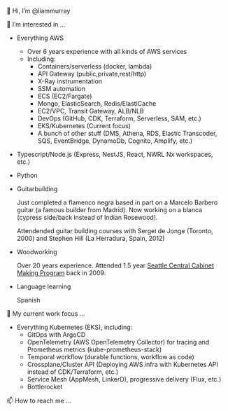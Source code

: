 👋 Hi, I’m @liammurray

👀 I’m interested in ...

- Everything AWS
 
  - Over 6 years experience with all kinds of AWS services 
  - Including: 
    - Containers/serverless (docker, lambda)
    - API Gateway (public,private,rest/http)
    - X-Ray instrumentation
    - SSM automation
    - ECS (EC2/Fargate)
    - Mongo, ElasticSearch, Redis/ElastiCache
    - EC2/VPC, Transit Gateway, ALB/NLB
    - DevOps (GitHub, CDK, Terraform, Serverless, SAM, etc.)
    - EKS/Kubernetes (Current focus)
    - A bunch of other stuff (DMS, Athena, RDS, Elastic Transcoder, SQS, EventBridge, DynamoDb, Cognito, Amplify, etc.)
 
- Typescript/Node.js (Express, NestJS, React, NWRL Nx workspaces, etc.)

- Python

- Guitarbuilding 
  
  Just completed a flamenco negra based in part on a Marcelo Barbero guitar (a famous builder from Madrid). Now working on a blanca (cypress side/back instead of Indian Rosewood).
  
  Attendended guitar building courses with Sergei de Jonge (Toronto, 2000) and Stephen Hill (La Herradura, Spain, 2012)
 
- Woodworking
 
  Over 20 years experience. Attended 1.5 year [Seattle Central Cabinet Making Program](https://woodtech.seattlecentral.edu/) back in 2009.
  
- Language learning

  Spanish

🌱 My current work focus ...

  - Everything Kubernetes (EKS), including:
    - GitOps with ArgoCD 
    - OpenTelemetry (AWS OpenTelemetry Collector) for tracing and Prometheus metrics (kube-prometheus-stack)
    - Temporal workflow (durable functions, workflow as code)
    - Crossplane/Cluster API (Deploying AWS infra with Kubernetes API instead of CDK/Terraform, etc.)
    - Service Mesh (AppMesh, LinkerD), progressive delivery (Flux, etc.)
    - Bottlerocket


📫 How to reach me ...

<!---
liammurray/liammurray is a ✨ special ✨ repository because its `README.md` (this file) appears on your GitHub profile.
You can click the Preview link to take a look at your changes.
--->
